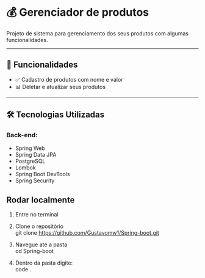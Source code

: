 # 💰 Gerenciador de produtos

Projeto de sistema para gerenciamento dos seus produtos com algumas funcionalidades. 

---

## 🚀 Funcionalidades

- ✅ Cadastro de produtos com nome e valor
- 📊 Deletar e atualizar  seus produtos

---

## 🛠️ Tecnologias Utilizadas

### Back-end:
- Spring Web
- Spring Data JPA
- PostgreSQL
- Lombok
- Spring Boot DevTools
- Spring Security

  
## Rodar localmente

1. Entre no terminal

2. Clone o repositório <br>
git clone https://github.com/Gustavomw1/Spring-boot.git

3. Navegue até a pasta <br>
cd Spring-boot

4. Dentro da pasta digite: <br>
code .

